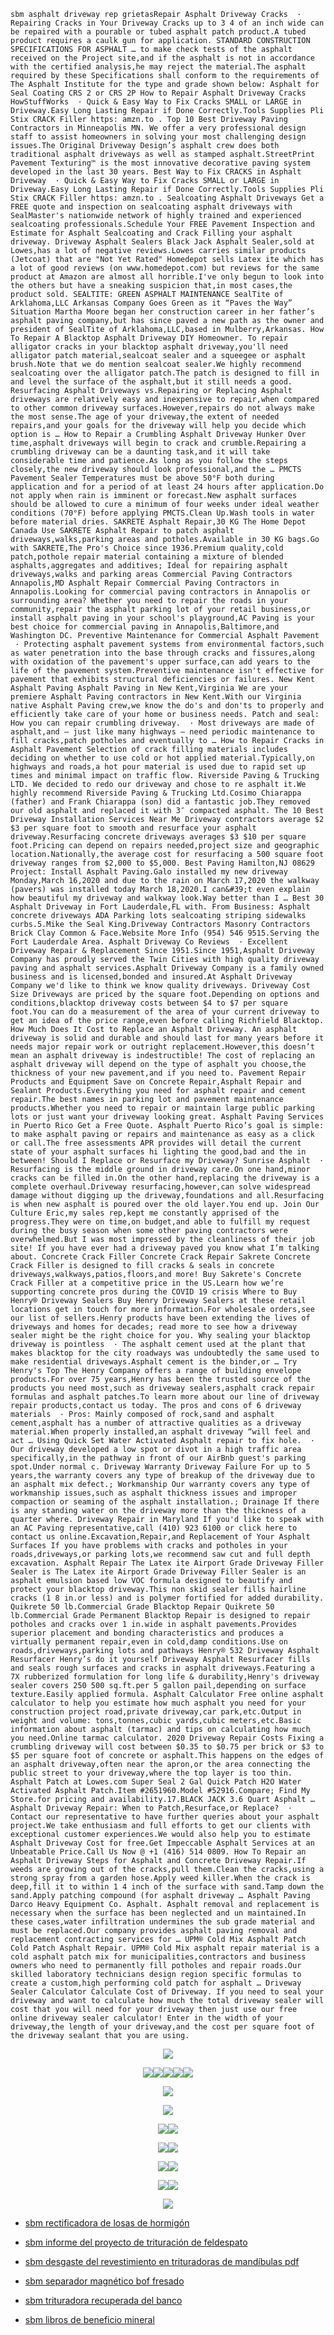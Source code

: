 
```
sbm asphalt driveway rep grietasRepair Asphalt Driveway Cracks  · Repairing Cracks in Your Driveway Cracks up to 3 4 of an inch wide can be repaired with a pourable or tubed asphalt patch product.A tubed product requires a caulk gun for application. STANDARD CONSTRUCTION SPECIFICATIONS FOR ASPHALT … to make check tests of the asphalt received on the Project site,and if the asphalt is not in accordance with the certified analysis,he may reject the material.The asphalt required by these Specifications shall conform to the requirements of The Asphalt Institute for the type and grade shown below: Asphalt for Seal Coating CRS 2 or CRS 2P How to Repair Asphalt Driveway Cracks HowStuffWorks  · Quick & Easy Way to Fix Cracks SMALL or LARGE in Driveway.Easy Long Lasting Repair if Done Correctly.Tools Supplies Pli Stix CRACK Filler https: amzn.to . Top 10 Best Driveway Paving Contractors in Minneapolis MN. We offer a very professional design staff to assist homeowners in solving your most challenging design issues.The Original Driveway Design’s asphalt crew does both traditional asphalt driveways as well as stamped asphalt.StreetPrint Pavement Texturing™ is the most innovative decorative paving system developed in the last 30 years. Best Way to Fix CRACKS in Asphalt Driveway  · Quick & Easy Way to Fix Cracks SMALL or LARGE in Driveway.Easy Long Lasting Repair if Done Correctly.Tools Supplies Pli Stix CRACK Filler https: amzn.to . Sealcoating Asphalt Driveways Get a FREE quote and inspection on sealcoating asphalt driveways with SealMaster's nationwide network of highly trained and experienced sealcoating professionals.Schedule Your FREE Pavement Inspection and Estimate for Asphalt Sealcoating and Crack Filling your asphalt driveway. Driveway Asphalt Sealers Black Jack Asphalt Sealer,sold at Lowes,has a lot of negative reviews.Lowes carries similar products (Jetcoat) that are "Not Yet Rated" Homedepot sells Latex ite which has a lot of good reviews (on www.homedepot.com) but reviews for the same product at Amazon are almost all horrible.I've only begun to look into the others but have a sneaking suspicion that,in most cases,the product sold. SEALTITE: GREEN ASPHALT MAINTENANCE SealTite of Arklahoma,LLC Arkansas Company Goes Green as it “Paves the Way” Situation Martha Moore began her construction career in her father’s asphalt paving company,but has since paved a new path as the owner and president of SealTite of Arklahoma,LLC,based in Mulberry,Arkansas. How To Repair A Blacktop Asphalt Driveway DIY Homeowner. To repair alligator cracks in your blacktop asphalt driveway,you'll need alligator patch material,sealcoat sealer and a squeegee or asphalt brush.Note that we do mention sealcoat sealer.We highly recommend sealcoating over the alligator patch.The patch is designed to fill in and level the surface of the asphalt,but it still needs a good. Resurfacing Asphalt Driveways vs.Repairing or Replacing Asphalt driveways are relatively easy and inexpensive to repair,when compared to other common driveway surfaces.However,repairs do not always make the most sense.The age of your driveway,the extent of needed repairs,and your goals for the driveway will help you decide which option is … How to Repair a Crumbling Asphalt Driveway Hunker Over time,asphalt driveways will begin to crack and crumble.Repairing a crumbling driveway can be a daunting task,and it will take considerable time and patience.As long as you follow the steps closely,the new driveway should look professional,and the … PMCTS Pavement Sealer Temperatures must be above 50°F both during application and for a period of at least 24 hours after application.Do not apply when rain is imminent or forecast.New asphalt surfaces should be allowed to cure a minimum of four weeks under ideal weather conditions (70°F) before applying PMCTS.Clean Up.Wash tools in water before material dries. SAKRETE Asphalt Repair,30 KG The Home Depot Canada Use SAKRETE Asphalt Repair to patch asphalt driveways,walks,parking areas and potholes.Available in 30 KG bags.Go with SAKRETE,The Pro's Choice since 1936.Premium quality,cold patch,pothole repair material containing a mixture of blended asphalts,aggregates and additives; Ideal for repairing asphalt driveways,walks and parking areas Commercial Paving Contractors Annapolis,MD Asphalt Repair Commercial Paving Contractors in Annapolis.Looking for commercial paving contractors in Annapolis or surrounding area? Whether you need to repair the roads in your community,repair the asphalt parking lot of your retail business,or install asphalt paving in your school's playground,AC Paving is your best choice for commercial paving in Annapolis,Baltimore,and Washington DC. Preventive Maintenance for Commercial Asphalt Pavement  · Protecting asphalt pavement systems from environmental factors,such as water penetration into the base through cracks and fissures,along with oxidation of the pavement's upper surface,can add years to the life of the pavement system.Preventive maintenance isn't effective for pavement that exhibits structural deficiencies or failures. New Kent Asphalt Paving Asphalt Paving in New Kent,Virginia We are your premiere Asphalt Paving contractors in New Kent.With our Virginia native Asphalt Paving crew,we know the do's and don'ts to properly and efficiently take care of your home or business needs. Patch and seal: How you can repair crumbling driveway.  · Most driveways are made of asphalt,and — just like many highways — need periodic maintenance to fill cracks,patch potholes and eventually to … How to Repair Cracks in Asphalt Pavement Selection of crack filling materials includes deciding on whether to use cold or hot applied material.Typically,on highways and roads,a hot pour material is used due to rapid set up times and minimal impact on traffic flow. Riverside Paving & Trucking LTD. We decided to redo our driveway and chose to re asphalt it.We highly recommend Riverside Paving & Trucking Ltd.Cosimo Chiarappa (father) and Frank Chiarappa (son) did a fantastic job.They removed our old asphalt and replaced it with 3″ compacted asphalt. The 10 Best Driveway Installation Services Near Me Driveway contractors average $2 $3 per square foot to smooth and resurface your asphalt driveway.Resurfacing concrete driveways averages $3 $10 per square foot.Pricing can depend on repairs needed,project size and geographic location.Nationally,the average cost for resurfacing a 500 square foot driveway ranges from $2,000 to $5,000. Best Paving Hamilton,NJ 08629 Project: Install Asphalt Paving.Galo installed my new driveway Monday,March 16,2020 and due to the rain on March 17,2020 the walkway (pavers) was installed today March 18,2020.I can&#39;t even explain how beautiful my driveway and walkway look.Way better than I … Best 30 Asphalt Driveway in Fort Lauderdale,FL with. From Business: Asphalt concrete driveways ADA Parking lots sealcoating striping sidewalks curbs.5.Mike the Seal King.Driveway Contractors Masonry Contractors Brick Clay Common & Face.Website More Info (954) 546 9515.Serving the Fort Lauderdale Area. Asphalt Driveway Co Reviews  · Excellent Driveway Repair & Replacement Since 1951.Since 1951,Asphalt Driveway Company has proudly served the Twin Cities with high quality driveway paving and asphalt services.Asphalt Driveway Company is a family owned business and is licensed,bonded and insured.At Asphalt Driveway Company we'd like to think we know quality driveways. Driveway Cost Size Driveways are priced by the square foot.Depending on options and conditions,blacktop driveway costs between $4 to $7 per square foot.You can do a measurement of the area of your current driveway to get an idea of the price range,even before calling Richfield Blacktop. How Much Does It Cost to Replace an Asphalt Driveway. An asphalt driveway is solid and durable and should last for many years before it needs major repair work or outright replacement.However,this doesn’t mean an asphalt driveway is indestructible! The cost of replacing an asphalt driveway will depend on the type of asphalt you choose,the thickness of your new pavement,and if you need to. Pavement Repair Products and Equipment Save on Concrete Repair,Asphalt Repair and Sealant Products.Everything you need for asphalt repair and cement repair.The best names in parking lot and pavement maintenance products.Whether you need to repair or maintain large public parking lots or just want your driveway looking great. Asphalt Paving Services in Puerto Rico Get a Free Quote. Asphalt Puerto Rico’s goal is simple: to make asphalt paving or repairs and maintenance as easy as a click or call.The free assessments APR provides will detail the current state of your asphalt surfaces hi lighting the good,bad and the in between! Should I Replace or Resurface my Driveway? Sunrise Asphalt  · Resurfacing is the middle ground in driveway care.On one hand,minor cracks can be filled in.On the other hand,replacing the driveway is a complete overhaul.Driveway resurfacing,however,can solve widespread damage without digging up the driveway,foundations and all.Resurfacing is when new asphalt is poured over the old layer.You end up. Join Our Culture Eric,my sales rep,kept me constantly apprised of the progress.They were on time,on budget,and able to fulfill my request during the busy season when some other paving contractors were overwhelmed.But I was most impressed by the cleanliness of their job site! If you have ever had a driveway paved you know what I’m talking about. Concrete Crack Filler Concrete Crack Repair Sakrete Concrete Crack Filler is designed to fill cracks & seals in concrete driveways,walkways,patios,floors,and more! Buy Sakrete's Concrete Crack Filler at a competitive price in the US.Learn how we’re supporting concrete pros during the COVID 19 crisis Where to Buy Henry® Driveway Sealers Buy Henry Driveway Sealers at these retail locations get in touch for more information.For wholesale orders,see our list of sellers.Henry products have been extending the lives of driveways and homes for decades; read more to see how a driveway sealer might be the right choice for you. Why sealing your blacktop driveway is pointless  · The asphalt cement used at the plant that makes blacktop for the city roadways was undoubtedly the same used to make residential driveways.Asphalt cement is the binder,or … Try Henry's Top The Henry Company offers a range of building envelope products.For over 75 years,Henry has been the trusted source of the products you need most,such as driveway sealers,asphalt crack repair formulas and asphalt patches.To learn more about our line of driveway repair products,contact us today. The pros and cons of 6 driveway materials  · Pros: Mainly composed of rock,sand and asphalt cement,asphalt has a number of attractive qualities as a driveway material.When properly installed,an asphalt driveway “will feel and act … Using Quick Set Water Activated Asphalt repair to fix hole.  · Our driveway developed a low spot or divot in a high traffic area specifically,in the pathway in front of our AirBnb guest's parking spot.Under normal c. Driveway Warranty Driveway Failure For up to 5 years,the warranty covers any type of breakup of the driveway due to an asphalt mix defect.; Workmanship Our warranty covers any type of workmanship issues,such as asphalt thickness issues and improper compaction or seaming of the asphalt installation.; Drainage If there is any standing water on the driveway more than the thickness of a quarter where. Driveway Repair in Maryland If you'd like to speak with an AC Paving representative,call (410) 923 6100 or click here to contact us online.Excavation,Repair,and Replacement of Your Asphalt Surfaces If you have problems with cracks and potholes in your roads,driveways,or parking lots,we recommend saw cut and full depth excavation. Asphalt Repair The Latex ite Airport Grade Driveway Filler Sealer is The Latex ite Airport Grade Driveway Filler Sealer is an asphalt emulsion based low VOC formula designed to beautify and protect your blacktop driveway.This non skid sealer fills hairline cracks (1 8 in.or less) and is polymer fortified for added durability. Quikrete 50 lb.Commercial Grade Blacktop Repair Quikrete 50 lb.Commercial Grade Permanent Blacktop Repair is designed to repair potholes and cracks over 1 in.wide in asphalt pavements.Provides superior placement and bonding characteristics and produces a virtually permanent repair,even in cold,damp conditions.Use on roads,driveways,parking lots and pathways Henry® 532 Driveway Asphalt Resurfacer Henry’s do it yourself Driveway Asphalt Resurfacer fills and seals rough surfaces and cracks in asphalt driveways.Featuring a 7X rubberized formulation for long life & durability,Henry's driveway sealer covers 250 500 sq.ft.per 5 gallon pail,depending on surface texture.Easily applied formula. Asphalt Calculator Free online asphalt calculator to help you estimate how much asphalt you need for your construction project road,private driveway,car park,etc.Output in weight and volume: tons,tonnes,cubic yards,cubic meters,etc.Basic information about asphalt (tarmac) and tips on calculating how much you need.Online tarmac calculator. 2020 Driveway Repair Costs Fixing a crumbling driveway will cost between $0.35 to $0.75 per brick or $3 to $5 per square foot of concrete or asphalt.This happens on the edges of an asphalt driveway,often near the apron,or the area connecting the public street to your driveway,where the top layer is too thin. Asphalt Patch at Lowes.com Super Seal 2 Gal Quick Patch H2O Water Activated Asphalt Patch.Item #2651960.Model #52916.Compare; Find My Store.for pricing and availability.17.BLACK JACK 3.6 Quart Asphalt … Asphalt Driveway Repair: When to Patch,Resurface,or Replace?  · Contact our representative to have further queries about your asphalt project.We take enthusiasm and full efforts to get our clients with exceptional customer experiences.We would also help you to estimate Asphalt Driveway Cost for free.Get Impeccable Asphalt Services at an Unbeatable Price.Call Us Now @ +1 (416) 514 0809. How To Repair an Asphalt Driveway Steps for Asphalt and Concrete Driveway Repair.If weeds are growing out of the cracks,pull them.Clean the cracks,using a strong spray from a garden hose.Apply weed killer.When the crack is deep,fill it to within 1 4 inch of the surface with sand.Tamp down the sand.Apply patching compound (for asphalt driveway … Asphalt Paving Darco Heavy Equipment Co. Asphalt. Asphalt removal and replacement is necessary when the surface has been neglected and un maintained.In these cases,water infiltration undermines the sub grade material and must be replaced.Our company provides asphalt paving removal and replacement contracting services for … UPM® Cold Mix Asphalt Patch Cold Patch Asphalt Repair. UPM® Cold Mix asphalt repair material is a cold asphalt patch mix for municipalities,contractors and business owners who need to permanently fill potholes and repair roads.Our skilled laboratory technicians design region specific formulas to create a custom,high performing cold patch for asphalt … Driveway Sealer Calculator Calculate Cost of Driveway. If you need to seal your driveway and want to calculate how much the total driveway sealer will cost that you will need for your driveway then just use our free online driveway sealer calculator! Enter in the width of your driveway,the length of your driveway,and the cost per square foot of the driveway sealant that you are using. 
```

<div align="center">

<a href="https://es-crusher.shibang-china.com/github&k=sbm+asphalt+driveway+rep+grietas"><img src="https://static.shibang-china.com/es/crusher/logo.jpg"></a>

<a href="https://es-crusher.shibang-china.com/github&k=sbm+asphalt+driveway+rep+grietas"><img src="https://static.shibang-china.com/es/crusher/index.jpg"></a><a href="https://es-crusher.shibang-china.com/material.htmlgithub&k=sbm+asphalt+driveway+rep+grietas"><img src="https://static.shibang-china.com/es/crusher/material.jpg"></a><a href="https://es-crusher.shibang-china.com/application.htmlgithub&k=sbm+asphalt+driveway+rep+grietas"><img src="https://static.shibang-china.com/es/crusher/application.jpg"></a><a href="https://es-crusher.shibang-china.com/aboutus.htmlgithub&k=sbm+asphalt+driveway+rep+grietas"><img src="https://static.shibang-china.com/es/crusher/aboutus.jpg"></a><a href="https://es-crusher.shibang-china.com/contact.htmlgithub&k=sbm+asphalt+driveway+rep+grietas"><img src="https://static.shibang-china.com/es/crusher/contact.jpg"></a>

<a href="https://es-crusher.shibang-china.com/github&k=sbm+asphalt+driveway+rep+grietas"><img src="https://static.shibang-china.com/es/crusher/banner.jpg"></a>

<a href="https://swt.shibang-china.com/github&k=sbm+asphalt+driveway+rep+grietas"><img src="https://static.shibang-china.com/es/crusher/text.jpg"></a>

<a href="https://swt.shibang-china.com/github&k=sbm+asphalt+driveway+rep+grietas"><img src="https://static.shibang-china.com/es/crusher/chat.jpg"></a><a href="https://es-crusher.shibang-china.com/contact.htmlgithub&k=sbm+asphalt+driveway+rep+grietas"><img src="https://static.shibang-china.com/es/crusher/message.jpg"></a>

<a href="https://es-crusher.shibang-china.com/products/pe.htmlgithub&k=sbm+asphalt+driveway+rep+grietas"><img src="https://static.shibang-china.com/es/crusher/pe.jpg"></a><a href="https://es-crusher.shibang-china.com/products/pf.htmlgithub&k=sbm+asphalt+driveway+rep+grietas"><img src="https://static.shibang-china.com/es/crusher/pf.jpg"></a>

<a href="https://es-crusher.shibang-china.com/products/hpt.htmlgithub&k=sbm+asphalt+driveway+rep+grietas"><img src="https://static.shibang-china.com/es/crusher/hpt.jpg"></a><a href="https://es-crusher.shibang-china.com/products/vsi.htmlgithub&k=sbm+asphalt+driveway+rep+grietas"><img src="https://static.shibang-china.com/es/crusher/vsi.jpg"></a>

<a href="https://es-crusher.shibang-china.com/products/klv.htmlgithub&k=sbm+asphalt+driveway+rep+grietas"><img src="https://static.shibang-china.com/es/crusher/klv.jpg"></a><a href="https://es-crusher.shibang-china.com/products/portable.htmlgithub&k=sbm+asphalt+driveway+rep+grietas"><img src="https://static.shibang-china.com/es/crusher/portable.jpg"></a>

<a href="https://swt.shibang-china.com/github&k=sbm+asphalt+driveway+rep+grietas"><img src="https://static.shibang-china.com/es/crusher/case.jpg"></a>

</div>


* [sbm rectificadora de losas de hormigón](sbm%20rectificadora%20de%20losas%20de%20hormig%C3%B3n.md)

* [sbm informe del proyecto de trituración de feldespato](sbm%20informe%20del%20proyecto%20de%20trituraci%C3%B3n%20de%20feldespato.md)

* [sbm desgaste del revestimiento en trituradoras de mandíbulas pdf](sbm%20desgaste%20del%20revestimiento%20en%20trituradoras%20de%20mand%C3%ADbulas%20pdf.md)

* [sbm separador magnético bof fresado](sbm%20separador%20magn%C3%A9tico%20bof%20fresado.md)

* [sbm trituradora recuperada del banco](sbm%20trituradora%20recuperada%20del%20banco.md)

* [sbm libros de beneficio mineral](sbm%20libros%20de%20beneficio%20mineral.md)